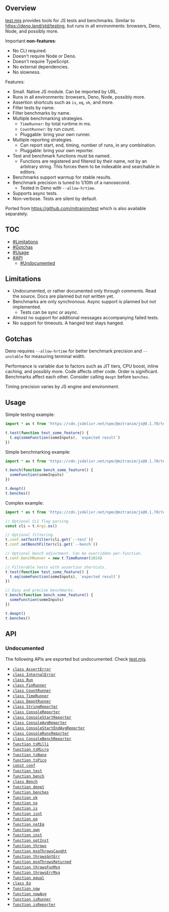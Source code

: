 ## Overview

[test.mjs](../test.mjs) provides tools for JS tests and benchmarks. Similar to https://deno.land/std/testing, but runs in all environments: browsers, Deno, Node, and possibly more.

Important **non-features**:

  * No CLI required.
  * Doesn't require Node or Deno.
  * Doesn't require TypeScript.
  * No external dependencies.
  * No slowness.

Features:

  * Small. Native JS module. Can be imported by URL.
  * Runs in all environments: browsers, Deno, Node, possibly more.
  * Assertion shortcuts such as `is`, `eq`, `ok`, and more.
  * Filter tests by name.
  * Filter benchmarks by name.
  * Multiple benchmarking strategies.
    * `TimeRunner`: by total runtime in ms.
    * `CountRunner`: by run count.
    * Pluggable: bring your own runner.
  * Multiple reporting strategies.
    * Can report start, end, timing, number of runs, in any combination.
    * Pluggable: bring your own reporter.
  * Test and benchmark functions must be named.
    * Functions are registered and filtered by their name, not by an arbitrary string. This forces them to be indexable and searchable in editors.
  * Benchmarks support warmup for stable results.
  * Benchmark precision is tuned to 1/10th of a nanosecond.
    * Tested in Deno with `--allow-hrtime`.
  * Supports async tests.
  * Non-verbose. Tests are silent by default.

Ported from https://github.com/mitranim/test which is also available separately.

## TOC

* [#Limitations](#limitations)
* [#Gotchas](#gotchas)
* [#Usage](#usage)
* [#API](#api)
  * [#Undocumented](#undocumented)

## Limitations

* Undocumented, or rather documented only through comments. Read the source. Docs are planned but not written yet.
* Benchmarks are only synchronous. Async support is planned but not implemented.
  * Tests can be sync or async.
* Almost no support for additional messages accompanying failed tests.
* No support for timeouts. A hanged test stays hanged.

## Gotchas

Deno requires `--allow-hrtime` for better benchmark precision and `--unstable` for measuring terminal width.

Performance is variable due to factors such as JIT tiers, CPU boost, inline caching, and possibly more. Code affects other code. Order is significant. Benchmarks affect each other. Consider calling `deopt` before `benches`.

Timing precision varies by JS engine and environment.

## Usage

Simple testing example:

```js
import * as t from 'https://cdn.jsdelivr.net/npm/@mitranim/js@0.1.70/test.mjs'

t.test(function test_some_feature() {
  t.eq(someFunction(someInputs), `expected result`)
})
```

Simple benchmarking example:

```js
import * as t from 'https://cdn.jsdelivr.net/npm/@mitranim/js@0.1.70/test.mjs'

t.bench(function bench_some_feature() {
  someFunction(someInputs)
})

t.deopt()
t.benches()
```

Complex example:

```js
import * as t from 'https://cdn.jsdelivr.net/npm/@mitranim/js@0.1.70/test.mjs'

// Optional CLI flag parsing.
const cli = t.Args.os()

// Optional filtering.
t.conf.setTestFilter(cli.get(`--test`))
t.conf.setBenchFilter(cli.get(`--bench`))

// Optional bench adjustment. Can be overridden per-function.
t.conf.benchRunner = new t.TimeRunner(1024)

// Filterable tests with assertion shortcuts.
t.test(function test_some_feature() {
  t.eq(someFunction(someInputs), `expected result`)
})

// Easy and precise benchmarks.
t.bench(function bench_some_feature() {
  someFunction(someInputs)
})

t.deopt()
t.benches()
```

## API

### Undocumented

The following APIs are exported but undocumented. Check [test.mjs](../test.mjs).

  * [`class AssertError`](../test.mjs#L8)
  * [`class InternalError`](../test.mjs#L17)
  * [`class Run`](../test.mjs#L29)
  * [`class FinRunner`](../test.mjs#L106)
  * [`class CountRunner`](../test.mjs#L152)
  * [`class TimeRunner`](../test.mjs#L180)
  * [`class DeoptRunner`](../test.mjs#L226)
  * [`class StringReporter`](../test.mjs#L236)
  * [`class ConsoleReporter`](../test.mjs#L275)
  * [`class ConsoleStartReporter`](../test.mjs#L286)
  * [`class ConsoleAvgReporter`](../test.mjs#L296)
  * [`class ConsoleStartEndAvgReporter`](../test.mjs#L313)
  * [`class ConsoleRunsReporter`](../test.mjs#L327)
  * [`class ConsoleBenchReporter`](../test.mjs#L340)
  * [`function tsMilli`](../test.mjs#L349)
  * [`function tsMicro`](../test.mjs#L350)
  * [`function tsNano`](../test.mjs#L351)
  * [`function tsPico`](../test.mjs#L352)
  * [`const conf`](../test.mjs#L355)
  * [`function test`](../test.mjs#L402)
  * [`function bench`](../test.mjs#L437)
  * [`class Bench`](../test.mjs#L449)
  * [`function deopt`](../test.mjs#L479)
  * [`function benches`](../test.mjs#L489)
  * [`function ok`](../test.mjs#L510)
  * [`function no`](../test.mjs#L548)
  * [`function is`](../test.mjs#L559)
  * [`function isnt`](../test.mjs#L575)
  * [`function eq`](../test.mjs#L585)
  * [`function notEq`](../test.mjs#L596)
  * [`function own`](../test.mjs#L606)
  * [`function inst`](../test.mjs#L625)
  * [`function optInst`](../test.mjs#L639)
  * [`function throws`](../test.mjs#L652)
  * [`function msgThrowsCaught`](../test.mjs#L687)
  * [`function throwsGotErr`](../test.mjs#L705)
  * [`function msgThrowsReturned`](../test.mjs#L722)
  * [`function throwsFunMsg`](../test.mjs#L730)
  * [`function throwsErrMsg`](../test.mjs#L735)
  * [`function equal`](../test.mjs#L760)
  * [`class Eq`](../test.mjs#L762)
  * [`function now`](../test.mjs#L878)
  * [`function nowAvg`](../test.mjs#L889)
  * [`function isRunner`](../test.mjs#L907)
  * [`function isReporter`](../test.mjs#L909)

